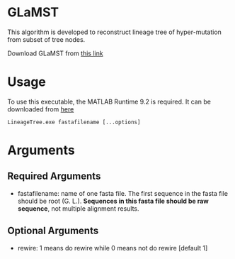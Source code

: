 # GLaMST
This algorithm is developed to reconstruct lineage tree of hyper-mutation from subset of tree nodes.

Download GLaMST from [this link](https://github.com/xysheep/GLaMST/releases)

# Usage
To use this executable, the MATLAB Runtime 9.2 is required. It can be downloaded from [here](https://www.mathworks.com/products/compiler/matlab-runtime.html)
```
LineageTree.exe fastafilename [...options]
```
# Arguments
## Required Arguments
- fastafilename: name of one fasta file. The first sequence in the fasta file should be root (G. L.). **Sequences in this fasta file should be raw sequence**, not multiple alignment results. 
## Optional Arguments
- rewire: 1 means do rewire while 0 means not do rewire [default 1]

